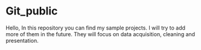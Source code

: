 # Git_public

Hello,
In this repository you can find my sample projects. I will try to add more of them in the future.
They will focus on data acquisition, cleaning and presentation.
